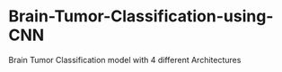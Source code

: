 # Brain-Tumor-Classification-using-CNN
Brain Tumor Classification model with 4 different Architectures 
